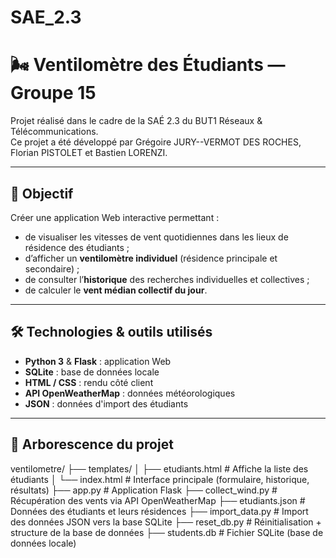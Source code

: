 # SAE_2.3

# 🌬️ Ventilomètre des Étudiants — Groupe 15

Projet réalisé dans le cadre de la SAÉ 2.3 du BUT1 Réseaux & Télécommunications.  
Ce projet a été développé par Grégoire JURY--VERMOT DES ROCHES, Florian PISTOLET et Bastien LORENZI.

---

## 🎯 Objectif

Créer une application Web interactive permettant :

- de visualiser les vitesses de vent quotidiennes dans les lieux de résidence des étudiants ;
- d’afficher un **ventilomètre individuel** (résidence principale et secondaire) ;
- de consulter l’**historique** des recherches individuelles et collectives ;
- de calculer le **vent médian collectif du jour**.

---

## 🛠️ Technologies & outils utilisés

- **Python 3** & **Flask** : application Web
- **SQLite** : base de données locale
- **HTML / CSS** : rendu côté client
- **API OpenWeatherMap** : données météorologiques
- **JSON** : données d'import des étudiants

---

## 📁 Arborescence du projet

ventilometre/ ├── templates/ │ ├── etudiants.html # Affiche la liste des étudiants │ └── index.html # Interface principale (formulaire, historique, résultats) ├── app.py # Application Flask ├── collect_wind.py # Récupération des vents via API OpenWeatherMap ├── etudiants.json # Données des étudiants et leurs résidences ├── import_data.py # Import des données JSON vers la base SQLite ├── reset_db.py # Réinitialisation + structure de la base de données ├── students.db # Fichier SQLite (base de données locale)
